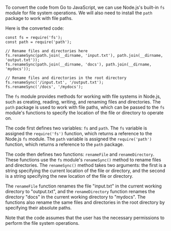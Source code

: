 To convert the code from Go to JavaScript, we can use Node.js's built-in `fs` module for file system operations. We will also need to install the `path` package to work with file paths.

Here is the converted code:
```
const fs = require('fs');
const path = require('path');

// Rename files and directories here
fs.renameSync(path.join(__dirname, 'input.txt'), path.join(__dirname, 'output.txt'));
fs.renameSync(path.join(__dirname, 'docs'), path.join(__dirname, 'mydocs'));

// Rename files and directories in the root directory
fs.renameSync('/input.txt', '/output.txt');
fs.renameSync('/docs', '/mydocs');
```
The `fs` module provides methods for working with file systems in Node.js, such as creating, reading, writing, and renaming files and directories. The `path` package is used to work with file paths, which can be passed to the `fs` module's functions to specify the location of the file or directory to operate on.

The code first defines two variables: `fs` and `path`. The `fs` variable is assigned the `require('fs')` function, which returns a reference to the Node.js `fs` module. The `path` variable is assigned the `require('path')` function, which returns a reference to the `path` package.

The code then defines two functions: `renameFile` and `renameDirectory`. These functions use the `fs` module's `renameSync()` method to rename files and directories. The `renameSync()` method takes two arguments: the first is a string specifying the current location of the file or directory, and the second is a string specifying the new location of the file or directory.

The `renameFile` function renames the file "input.txt" in the current working directory to "output.txt", and the `renameDirectory` function renames the directory "docs" in the current working directory to "mydocs". The functions also rename the same files and directories in the root directory by specifying their absolute paths.

Note that the code assumes that the user has the necessary permissions to perform the file system operations.
